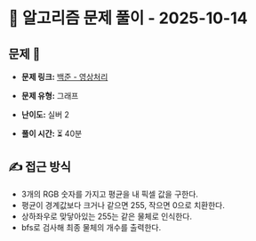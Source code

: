 # 📝 알고리즘 문제 풀이 - 2025-10-14

## 문제 📖

- **문제 링크:** [백준 - 영상처리](https://www.acmicpc.net/problem/21938)

- **문제 유형:** 그래프

- **난이도:** 실버 2

- **풀이 시간:** ⏳ 40분

## ✍ 접근 방식

- 3개의 RGB 숫자를 가지고 평균을 내 픽셀 값을 구한다.
- 평균이 경계값보다 크거나 같으면 255, 작으면 0으로 치환한다.
- 상하좌우로 맞닿아있는 255는 같은 물체로 인식한다.
- bfs로 검사해 최종 물체의 개수를 출력한다.
